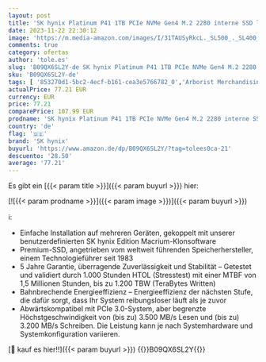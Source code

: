 ```yaml
---
layout: post
title: 'SK hynix Platinum P41 1TB PCIe NVMe Gen4 M.2 2280 interne SSD l bis zu 7.000 MB/s l kompakte M.2 SSD Formfaktor - internes Solid State Drive mit 176-lagigem NAND Flash'
date: 2023-11-22 22:30:12
image: 'https://m.media-amazon.com/images/I/31TAUSyRkcL._SL500_._SL400_.jpg'
comments: true
category: ofertas
author: 'tole.es'
slug: 'B09QX6SL2Y-de SK hynix Platinum P41 1TB PCIe NVMe Gen4 M.2 2280 interne...'
sku: 'B09QX6SL2Y-de'
tags: [ '853270d1-5bc2-4ecf-b161-cea3e5766782_0','Arborist Merchandising Root','Computer & Zubehör','Custom Stores','Datenspeicher','Interne SSD','Interne Solid State Drives','Interner Speicher','Komponenten','PC gaming components','PC-Gaming','Self Service','Special Features Stores','a4cbee59-f823-40fe-831a-7de64f655f6f_0','a4cbee59-f823-40fe-831a-7de64f655f6f_9701','sk hynix','🇩🇪', ]
actualPrice: 77.21 EUR
currency: EUR
price: 77.21
comparePrice: 107.99 EUR
prodname: 'SK hynix Platinum P41 1TB PCIe NVMe Gen4 M.2 2280 interne SSD l bis zu 7.000 MB/s l kompakte M.2 SSD Formfaktor - internes Solid State Drive mit 176-lagigem NAND Flash'
country: 'de'
flag: '🇩🇪'
brand: 'SK hynix'
buyurl: 'https://www.amazon.de/dp/B09QX6SL2Y/?tag=tolees0ca-21'
descuento: '28.50'
average: '77.21'
---
```


Es gibt ein [{{< param title >}}]({{< param buyurl >}}) hier:

[![{{< param prodname >}}]({{< param image >}})]({{< param buyurl >}})

ℹ️:

- Einfache Installation auf mehreren Geräten, gekoppelt mit unserer benutzerdefinierten SK hynix Edition Macrium-Klonsoftware
- Premium-SSD, angetrieben vom weltweit führenden Speicherhersteller, einem Technologieführer seit 1983
- 5 Jahre Garantie, überragende Zuverlässigkeit und Stabilität – Getestet und validiert durch 1.000 Stunden HTOL (Stresstest) mit einer MTBF von 1,5 Millionen Stunden, bis zu 1.200 TBW (TeraBytes Written)
- Bahnbrechende Energieeffizienz – Energieeffizienz der nächsten Stufe, die dafür sorgt, dass Ihr System reibungsloser läuft als je zuvor
- Abwärtskompatibel mit PCIe 3.0-System, aber begrenzte Höchstgeschwindigkeit von (bis zu) 3.500 MB/s Lesen und (bis zu) 3.200 MB/s Schreiben. Die Leistung kann je nach Systemhardware und Systemkonfiguration variieren.

[🛒 kauf es hier!!]({{< param buyurl >}})
{{<world>}}B09QX6SL2Y{{</world>}}
